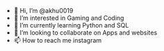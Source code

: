 - 👋 Hi, I’m @akhu0019
- 👀 I’m interested in Gaming and Coding
- 🌱 I’m currently learning Python and SQL
- 💞️ I’m looking to collaborate on Apps and websites
- 📫 How to reach me instagram

<!---
Astroheat10/Astroheat10 is a ✨ special ✨ repository because its `README.md` (this file) appears on your GitHub profile.
You can click the Preview link to take a look at your changes.
--->
